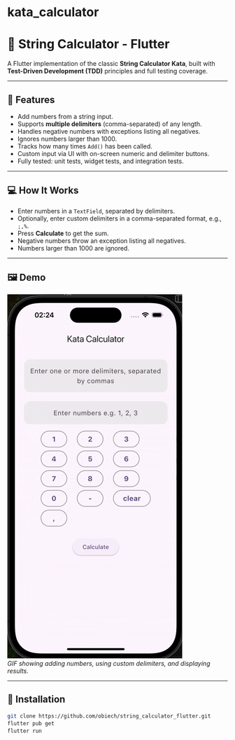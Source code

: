 # kata_calculator

# 🧮 String Calculator - Flutter

A Flutter implementation of the classic **String Calculator Kata**, built with **Test-Driven Development (TDD)** principles and full testing coverage.

---

## 📌 Features

- Add numbers from a string input.
- Supports **multiple delimiters** (comma-separated) of any length.
- Handles negative numbers with exceptions listing all negatives.
- Ignores numbers larger than 1000.
- Tracks how many times `Add()` has been called.
- Custom input via UI with on-screen numeric and delimiter buttons.
- Fully tested: unit tests, widget tests, and integration tests.

---

## 💻 How It Works

- Enter numbers in a `TextField`, separated by delimiters.
- Optionally, enter custom delimiters in a comma-separated format, e.g., `;,%`.
- Press **Calculate** to get the sum.
- Negative numbers throw an exception listing all negatives.
- Numbers larger than 1000 are ignored.

---

## 🖼️ Demo

![Calculator Demo](assets/Screen%20Recording%202025-08-30%20at%2002.24.37.gif)  
*GIF showing adding numbers, using custom delimiters, and displaying results.*

---

## 🧩 Installation

```bash
git clone https://github.com/obiech/string_calculator_flutter.git
flutter pub get
flutter run
